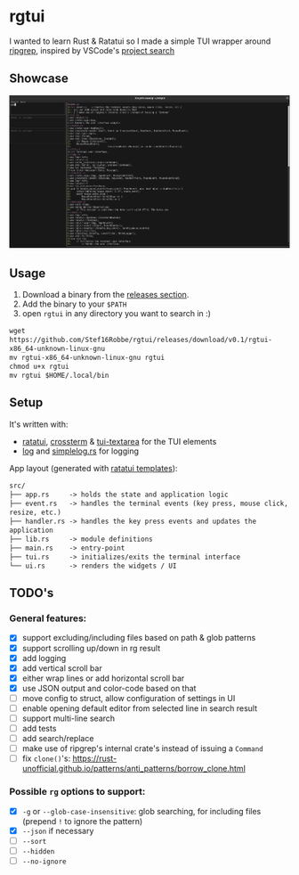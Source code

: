 # rgtui

I wanted to learn Rust & Ratatui so I made a simple TUI wrapper around [ripgrep](https://github.com/BurntSushi/ripgrep), inspired by VSCode's [project search](https://code.visualstudio.com/docs/editor/codebasics#_advanced-search-options)

## Showcase

![Screenshot showcase of rgtui](/assets/showcase-screenshot.png?raw=true)

## Usage

1. Download a binary from the [releases section](https://github.com/Stef16Robbe/rgtui/releases).
2. Add the binary to your `$PATH`
3. open `rgtui` in any directory you want to search in :)

```shell
wget https://github.com/Stef16Robbe/rgtui/releases/download/v0.1/rgtui-x86_64-unknown-linux-gnu
mv rgtui-x86_64-unknown-linux-gnu rgtui
chmod u+x rgtui
mv rgtui $HOME/.local/bin
```

## Setup

It's written with:

- [ratatui](https://github.com/ratatui-org/ratatui), [crossterm](https://github.com/crossterm-rs/crossterm) & [tui-textarea](https://github.com/rhysd/tui-textarea) for the TUI elements
- [log](https://github.com/rust-lang/log) and [simplelog.rs](https://github.com/Drakulix/simplelog.rs) for logging

App layout (generated with [ratatui templates](https://github.com/ratatui-org/templates)):

```text
src/
├── app.rs     -> holds the state and application logic
├── event.rs   -> handles the terminal events (key press, mouse click, resize, etc.)
├── handler.rs -> handles the key press events and updates the application
├── lib.rs     -> module definitions
├── main.rs    -> entry-point
├── tui.rs     -> initializes/exits the terminal interface
└── ui.rs      -> renders the widgets / UI
```

## TODO's

### General features:

- [x] support excluding/including files based on path & glob patterns
- [x] support scrolling up/down in rg result
- [x] add logging
- [x] add vertical scroll bar
- [x] either wrap lines or add horizontal scroll bar
- [x] use JSON output and color-code based on that
- [ ] move config to struct, allow configuration of settings in UI
- [ ] enable opening default editor from selected line in search result
- [ ] support multi-line search
- [ ] add tests
- [ ] add search/replace
- [ ] make use of ripgrep's internal crate's instead of issuing a `Command`
- [ ] fix `clone()`'s: https://rust-unofficial.github.io/patterns/anti_patterns/borrow_clone.html

### Possible `rg` options to support:

- [x] `-g` or `--glob-case-insensitive`: glob searching, for including files (prepend `!` to ignore the pattern)
- [x] `--json` if necessary
- [ ] `--sort`
- [ ] `--hidden`
- [ ] `--no-ignore`
